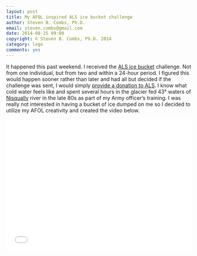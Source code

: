 ```yaml
---
layout: post
title: My AFOL inspired ALS ice bucket challenge
author: Steven B. Combs, Ph.D.
email: steven.combs@gmail.com
date: 2014-08-25 09:09
copyright: © Steven B. Combs, Ph.D. 2014
category: lego
comments: yes
---
```


It happened this past weekend. I received the [ALS ice bucket](!g) challenge. Not from one individual, but from two and within a 24-hour period. I figured this would happen sooner rather than later and had all but decided if the challenge was sent, I would simply [provide a donation to ALS](http://www.als.org). I know what cold water feels like and spent several hours in the glacier fed 43° waters of [Nisqually](!w) river in the late 80s as part of my Army officer’s training. I was really not interested in having a bucket of ice dumped on me so I decided to utilize my AFOL creativity and created the video below.

<iframe width="100%" height="360px" src="//www.youtube.com/embed/LJzUgR_Y_wo?list=UUjdKGdIl5leQfhJZiHUYFbQ" frameborder="0" allowfullscreen></iframe>
